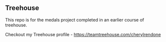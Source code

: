 ## Treehouse

This repo is for the medals project completed in an
earlier course of treehouse.

Checkout my Treehouse profile - https://teamtreehouse.com/cherylrendone